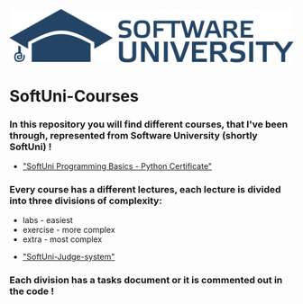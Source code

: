 [![SoftUni](softuni.png)](https://www.softuni.bg/)

# SoftUni-Courses


### In this repository you will find different courses, that I've been through, represented from Software University (shortly SoftUni) !

 - ["SoftUni Programming Basics - Python Certificate"](https://softuni.bg/certificates/details/137655/7f3b88f8 "SoftUni PB Certificate")

 
### Every course has a different lectures, each lecture is divided into three divisions of complexity:

* labs - easiest
* exercise - more complex 
* extra - most complex

- ["SoftUni-Judge-system"](https://judge.softuni.org)

### Each division has a tasks document or it is commented out in the code !

<!-- ![alt text](softuni.png) -->
